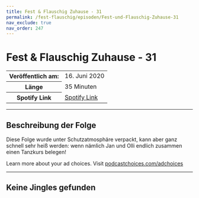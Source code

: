 ```yaml
---
title: Fest & Flauschig Zuhause - 31
permalink: /fest-flauschig/episoden/Fest-und-Flauschig-Zuhause-31
nav_exclude: true
nav_order: 247
---
```


# Fest & Flauschig Zuhause - 31
<table class="resp-table dcf-table dcf-table-responsive dcf-table-bordered dcf-table-striped dcf-w-100%">
                    <tbody>
                        <tr>
                            <th scope="row">Veröffentlich am:</th>
                            <td data-label="Veröffentlich am:">16. Juni 2020</td>
                        </tr>
                        <tr>
                            <th scope="row">Länge </th>
                            <td data-label="Länge ">35 Minuten</td>
                        </tr><tr>
                                <th scope="row">Spotify Link</th>
                                <td data-label="Spotify Link"><a href="https://open.spotify.com/episode/54ENF2rzbnr0uZd7Flgttz">Spotify Link</a></td>
                            </tr></tbody>
                </table>

***

## Beschreibung der Folge

<div>
<p>Diese Folge wurde unter Schutzatmosphäre verpackt, kann aber ganz schnell sehr heiß werden: wenn nämlich Jan und Olli endlich zusammen einen Tanzkurs belegen!</p><p> </p><p>Learn more about your ad choices. Visit <a href="https://podcastchoices.com/adchoices">podcastchoices.com/adchoices</a></p>  
</div>

***

## Keine Jingles gefunden